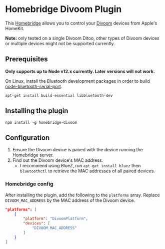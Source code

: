 # Homebridge Divoom Plugin

This [Homebridge](https://github.com/homebridge/homebridge) allows you to control your [Divoom](https://www.divoom.com/) devices from Apple's HomeKit.

**Note:** only tested on a single Divoom Ditoo, other types of Divoom devices or multiple devices might not be supported currently.

## Prerequisites

**Only supports up to Node v12.x currently. Later versions will not work.**

On Linux, install the Bluetooth development packages in order to build [node-bluetooth-serial-port](https://github.com/eelcocramer/node-bluetooth-serial-port).

`apt-get install build-essential libbluetooth-dev`

## Installing the plugin

`npm install -g homebridge-divoom`

## Configuration

1. Ensure the Divoom device is paired with the device running the Homebridge server.
2. Find out the Divoom device's MAC address.
   * I recommend using BlueZ, run `apt-get install bluez` then `bluetoothctl` to retrieve the MAC addresses of all paired devices.

### Homebridge config

After installing the plugin, add the following to the `platforms` array. Replace `DIVOOM_MAC_ADDRESS` by the MAC address of the Divoom device.

```json
"platforms": [
    {
        "platform": "DivoomPlatform",
        "devices": [
            "DIVOOM_MAC_ADDRESS"
        ]
    }
]
```